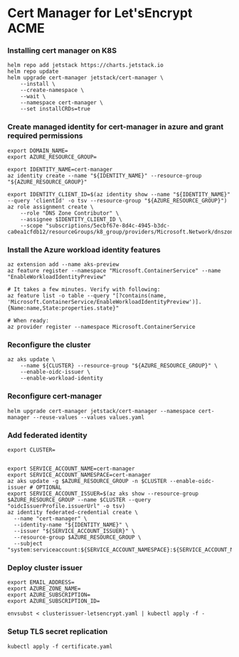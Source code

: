 # Cert Manager for Let'sEncrypt ACME

### Installing cert manager on K8S
```
helm repo add jetstack https://charts.jetstack.io
helm repo update
helm upgrade cert-manager jetstack/cert-manager \
    --install \
    --create-namespace \
    --wait \
    --namespace cert-manager \
    --set installCRDs=true
```

### Create managed identity for cert-manager in azure and grant required permissions
```
export DOMAIN_NAME=
export AZURE_RESOURCE_GROUP=

export IDENTITY_NAME=cert-manager
az identity create --name "${IDENTITY_NAME}" --resource-group "${AZURE_RESOURCE_GROUP}"

export IDENTITY_CLIENT_ID=$(az identity show --name "${IDENTITY_NAME}" --query 'clientId' -o tsv --resource-group "${AZURE_RESOURCE_GROUP}")
az role assignment create \
    --role "DNS Zone Contributor" \
    --assignee $IDENTITY_CLIENT_ID \
    --scope "subscriptions/5ecbf67e-8d4c-4945-b3dc-ca0ea1cfdb12/resourceGroups/k8_group/providers/Microsoft.Network/dnszones/k8s.devopsdani.com"
```

### Install the Azure workload identity features
```
az extension add --name aks-preview
az feature register --namespace "Microsoft.ContainerService" --name "EnableWorkloadIdentityPreview"

# It takes a few minutes. Verify with following:
az feature list -o table --query "[?contains(name, 'Microsoft.ContainerService/EnableWorkloadIdentityPreview')].{Name:name,State:properties.state}"

# When ready:
az provider register --namespace Microsoft.ContainerService
```

### Reconfigure the cluster
```
az aks update \
    --name ${CLUSTER} --resource-group "${AZURE_RESOURCE_GROUP}" \
    --enable-oidc-issuer \
    --enable-workload-identity
```

### Reconfigure cert-manager
```
helm upgrade cert-manager jetstack/cert-manager --namespace cert-manager --reuse-values --values values.yaml
```

### Add federated identity 
```
export CLUSTER=


export SERVICE_ACCOUNT_NAME=cert-manager
export SERVICE_ACCOUNT_NAMESPACE=cert-manager
az aks update -g $AZURE_RESOURCE_GROUP -n $CLUSTER --enable-oidc-issuer # OPTIONAL
export SERVICE_ACCOUNT_ISSUER=$(az aks show --resource-group $AZURE_RESOURCE_GROUP --name $CLUSTER --query "oidcIssuerProfile.issuerUrl" -o tsv)
az identity federated-credential create \
  --name "cert-manager" \
  --identity-name "${IDENTITY_NAME}" \
  --issuer "${SERVICE_ACCOUNT_ISSUER}" \
  --resource-group $AZURE_RESOURCE_GROUP \
  --subject "system:serviceaccount:${SERVICE_ACCOUNT_NAMESPACE}:${SERVICE_ACCOUNT_NAME}"
```

### Deploy cluster issuer

```
export EMAIL_ADDRESS=
export AZURE_ZONE_NAME=
export AZURE_SUBSCRIPTION=
export AZURE_SUBSCRIPTION_ID=

envsubst < clusterissuer-letsencrypt.yaml | kubectl apply -f -
```

### Setup TLS secret replication

```
kubectl apply -f certificate.yaml
```